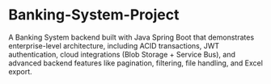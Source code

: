 # Banking-System-Project
A Banking System backend built with Java Spring Boot that demonstrates enterprise-level architecture, including ACID transactions, JWT authentication, cloud integrations (Blob Storage + Service Bus), and advanced backend features like pagination, filtering, file handling, and Excel export.
